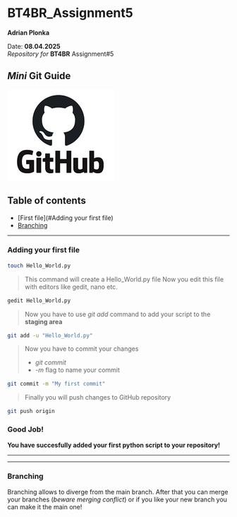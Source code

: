 # BT4BR_Assignment5 

**Adrian Plonka**

Date: **08.04.2025**   
*Repository for* **BT4BR** Assignment#5


## *Mini* Git Guide

![Like emote](images/gitimg.png)

## Table of contents
 - [First file](#Adding your first file)
 - [Branching](#Branching)

***

### Adding your first file


```bash
touch Hello_World.py
```

 > This command will create a Hello_World.py file
 > Now you edit this file with editors like gedit, nano etc.
 
 ```bash
 gedit Hello_World.py
 ```
 
 > Now you have to use *git add* command to add your script to the **staging area**
 
 ```bash
 git add -u "Hello_World.py"
 ```
 > Now you have to commit your changes
 > - *git commit* 
 > - *-m* flag to name your commit
 
 ```bash
 git commit -m "My first commit"
 ```
 
 > Finally you will push changes to GitHub repository
 
 ```bash
 git push origin
 ```
 
### **Good Job!**  
 **You have succesfully added your first python script to your repository!**
 
 ***
 
 ***
 
### Branching 

Branching allows to diverge from the main branch. After that you can merge your branches (*beware merging conflict*) or if you like your new branch you can make it the main one!








 
 
 
 
 
 
